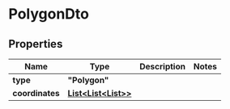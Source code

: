 
# PolygonDto

## Properties

Name | Type | Description | Notes
------------ | ------------- | ------------- | -------------
**type** | **"Polygon"** |  | 
**coordinates** | [**List<List<List<Double>>>**](List.md) |  | 



